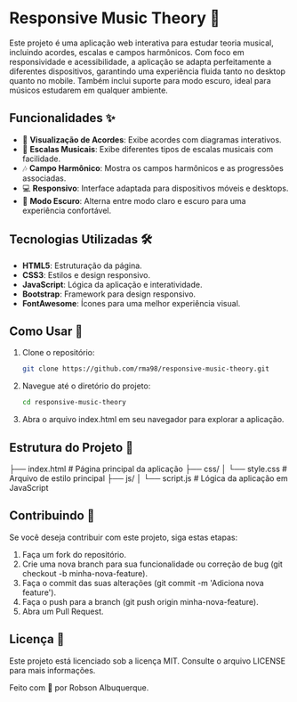 # Responsive Music Theory 🎵

Este projeto é uma aplicação web interativa para estudar teoria musical, incluindo acordes, escalas e campos harmônicos. Com foco em responsividade e acessibilidade, a aplicação se adapta perfeitamente a diferentes dispositivos, garantindo uma experiência fluida tanto no desktop quanto no mobile. Também inclui suporte para modo escuro, ideal para músicos estudarem em qualquer ambiente.

## Funcionalidades ✨

- 🎹 **Visualização de Acordes**: Exibe acordes com diagramas interativos.
- 🎼 **Escalas Musicais**: Exibe diferentes tipos de escalas musicais com facilidade.
- 🎶 **Campo Harmônico**: Mostra os campos harmônicos e as progressões associadas.
- 💻 **Responsivo**: Interface adaptada para dispositivos móveis e desktops.
- 🌙 **Modo Escuro**: Alterna entre modo claro e escuro para uma experiência confortável.

## Tecnologias Utilizadas 🛠️

- **HTML5**: Estruturação da página.
- **CSS3**: Estilos e design responsivo.
- **JavaScript**: Lógica da aplicação e interatividade.
- **Bootstrap**: Framework para design responsivo.
- **FontAwesome**: Ícones para uma melhor experiência visual.

## Como Usar 🚀

1. Clone o repositório:

   ```bash
   git clone https://github.com/rma98/responsive-music-theory.git

2. Navegue até o diretório do projeto:

   
   ```bash
   cd responsive-music-theory

3. Abra o arquivo index.html em seu navegador para explorar a aplicação.

## Estrutura do Projeto 📂

├── index.html         # Página principal da aplicação
├── css/
│   └── style.css     # Arquivo de estilo principal
├── js/
│   └── script.js      # Lógica da aplicação em JavaScript

## Contribuindo 🤝

Se você deseja contribuir com este projeto, siga estas etapas:

1. Faça um fork do repositório.
2. Crie uma nova branch para sua funcionalidade ou correção de bug (git checkout -b minha-nova-feature).
3. Faça o commit das suas alterações (git commit -m 'Adiciona nova feature').
4. Faça o push para a branch (git push origin minha-nova-feature).
5. Abra um Pull Request.

## Licença 📝

Este projeto está licenciado sob a licença MIT. Consulte o arquivo LICENSE para mais informações.

Feito com 💙 por Robson Albuquerque.

